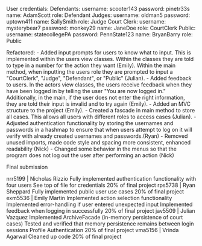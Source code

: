 User credentials:
    Defendants:
        username: scooter143
        password: pinetr33s
        name: AdamScott
        role: Defendant
    Judges:
        username: oldman5
        password: uptown411
        name: SallySmith
        role: Judge
    Court Clerk:
        username: mysterybear7
        password: monkey29
        name: JaneDoe
        role: CourtClerk
    Public:
        username: statecollegePA
        password: PennState123
        name: BryanBarry
        role: Public


Refactored:
    - Added input prompts for users to know what to input. This is implemented within the users view classes.
    Within the classes they are told to type in a number for the action they want (Emily). Within the main method,
    when inputting the users role they are prompted to input a "CourtClerk", "Judge", "Defendant", or "Public" (Julian).
    - Added feedback to users. In the actors view classes, the users receive feedback when they have been logged in by
     telling the user "You are now logged in." Additionally, in the main, if the user does not enter the right
     information, they are told their input is invalid and to try again (Emily).
    - Added an MVC structure to the project (Emily).
    - Created a fascade in main method to store all cases. This allows all users with different roles to access cases
    (Julian).
    - Adjusted authentication functionality by storing the usernames and passwords in a hashmap to ensure that when users
    attempt to log on it will verify with already created usernames and passwords.(Ryan)
    - Removed unused imports, made code style and spacing more consistent, enhanced readability (Nick)
    - Changed some behavior in the menus so that the program does not log out the user after performing an action (Nick)

Final submission

nrr5199 | Nicholas Rizzio
    Fully implemented authentication functionality with four users
    See top of file for credentials
    20% of final project
rps5738 | Ryan Sheppard
    Fully implemented public user use cases
    20% of final project
exm5536 | Emily Martin
    Implemented action selection functionality
    Implemented error-handling if user entered unexpected input
    Implemented feedback when logging in successfully
    20% of final project
jav5509 | Julian Vazquez
    Implemented ArchiveFacade (in-memory persistence of court cases)
    Tested and verified that memory persistence remains between login sessions
    Profile Authentication
    20% of final project
vma5156 | Vrinda Agarwal
    Cleaned up code
    20% of final project
